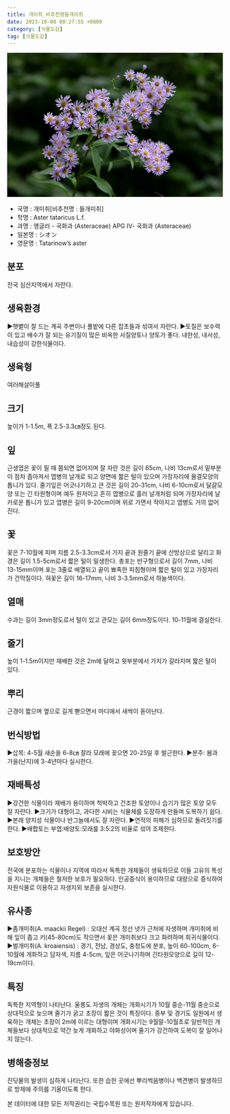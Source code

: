 ```yaml
---
title: 개미취_비추천명들개미취
date: 2023-10-08 00:27:55 +0800
category: [식물도감]
tag: [식물도감]
---
```




![개미취[비추천명 : 들개미취]](/assets/img/fileUpload/plants/basic/Compositae/Aster/8016/8016_1_th2.jpg)
- 국명 : 개미취[비추천명 : 들개미취]
- 학명 : Aster tataricus L.f.
- 과명 : 앵글러 - 국화과 (Asteraceae) APG Ⅳ- 국화과 (Asteraceae)
- 일본명 : シオン
- 영문명 : Tatarinow’s aster


## 분포
전국 심산지역에서 자란다.
## 생육환경
▶햇볕이 잘 드는 계곡 주변이나 풀밭에 다른 잡초들과 섞여서 자란다. 
▶토질은 보수력이 있고 배수가 잘 되는 유기질이 많은 비옥한 사질양토나 양토가 좋다. 내한성, 내서성, 내습성이 강한식물이다.
## 생육형
여러해살이풀 
## 크기
높이가 1-1.5m, 폭 2.5-3.3㎝정도 된다.
## 잎
근생엽은 꽃이 필 때 쯤되면 없어지며 잘 자란 것은 길이 65cm, 나비 13cm로서 밑부분이 점차 좁아져서 엽병의 날개로 되고 양면에 짧은 털이 있으며 가장자리에 물결모양의 톱니가 있다. 줄기잎은 어긋나기하고 큰 것은 길이 20-31cm, 나비 6-10cm로서 달걀모양 또는 긴 타원형이며 예두 원저이고 흔히 엽병으로 흘러 날개처럼 되며 가장자리에 날카로운 톱니가 있고 엽병은 길이 9-20cm이며 위로 가면서 작아지고 엽병도 거의 없어진다.
## 꽃
꽃은 7-10월에 피며 지름 2.5-3.3cm로서 가지 끝과 원줄기 끝에 산방상으로 달리고 화경은 길이 1.5-5cm로서 짧은 털이 밀생한다. 총포는 반구형으로서 길이 7mm, 나비 13-15mm이며 포는 3줄로 배열되고 끝이 뾰족한 피침형이며 짧은 털이 있고 가장자리가 건막질이다. 혀꽃은 길이 16-17mm, 나비 3-3.5mm로서 하늘색이다.
## 열매
수과는 길이 3mm정도로서 털이 있고 관모는 길이 6mm정도이다. 10-11월에 결실한다.
## 줄기
높이 1-1.5m이지만 재배한 것은 2m에 달하고 윗부분에서 가지가 갈라지며 짧은 털이 있다.
## 뿌리
근경이 짧으며 옆으로 길게 뻗으면서 마디에서 새싹이 돋아난다.
## 번식방법
▶삽목: 4-5월 새순을 6-8㎝ 잘라 모래에 꽂으면 20-25일 후 발근한다. 
▶분주: 봄과 가을(난지)에 3-4년마다 실시한다.
## 재배특성
▶강건한 식물이라 재배가 용이하며 척박하고 건조한 토양이나 습기가 많은 토양 모두 잘 자란다. 
▶크기가 대형이고, 과다한 시비는 식물체를 도장하게 만들며 도복하기 쉽다. 
▶본래 양지성 식물이나 반그늘에서도 잘 자란다. 
▶연작의 피해가 심하므로 돌려짓기를 한다.
▶배합토는 부엽:배양토:모래를 3:5:2의 비율로 섞어 조제한다.
## 보호방안
전국에 분포하는 식물이나 지역에 따라서 독특한 개체들이 생육하므로 이들 고유의 특성을 지니는 개체들은 철저한 보호가 필요하다. 인공증식이 용이하므로 대량으로 증식하여 자원식물로 이용하고 자생지외 보존을 실시한다.
## 유사종
▶좀개미취(A. maackii Regel) : 오대산 계곡 정선 냇가 근처에 자생하며 개미취에 비해 잎이 좁고 키(45-80cm)도 작으면서 꽃은 개미취보다 크고 화려하며 희귀식물이다.
▶벌개미취(A. kroaiensis) : 경기, 전남, 경상도, 충청도에 분포, 높이 60-100cm, 6-10월에 개화하고 담자색, 지름 4-5cm, 잎은 어긋나기하며 긴타원모양으로 길이 12-19cm이다.
## 특징
독특한 지역형이 나타난다. 울릉도 자생의 개체는 개화시기가 10월 중순-11월 중순으로 상대적으로 늦으며 줄기가 굵고 초장이 짧은 것이 특징이다. 중부 및 경기도 일원에서 생육하는 개체는 초장이 2m에 이르는 대형이며 개화시기는 9월말-10월초로 일반적인 개체들보다 상대적으로 약간 늦게 개화하고 야화성이며 줄기가 강건하여 도복이 잘 일어나지 않는다.
## 병해충정보
진딧물의 발생이 심하게 나타난다. 또한 습한 곳에선 뿌리썩음병이나 백견병이 발생하므로 방제에 주의를 기울이도록 한다.






본 데이터에 대한 모든 저작권리는 국립수목원 또는 원저작자에게 있습니다.
